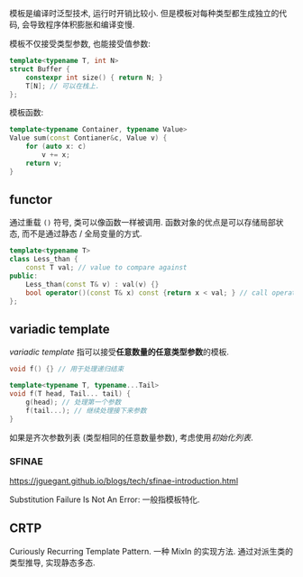 模板是编译时泛型技术, 运行时开销比较小. 但是模板对每种类型都生成独立的代码, 会导致程序体积膨胀和编译变慢.

模板不仅接受类型参数, 也能接受值参数:

```cpp
template<typename T, int N>
struct Buffer {
	constexpr int size() { return N; }
	T[N]; // 可以在栈上.
};
```

模板函数:

```cpp
template<typename Container, typename Value>
Value sum(const Contianer&c, Value v) {
	for (auto x: c)
		v += x;
	return v;
}
```

## functor

通过重载 `()` 符号, 类可以像函数一样被调用. 函数对象的优点是可以存储局部状态, 而不是通过静态 / 全局变量的方式.

```cpp
template<typename T>
class Less_than {
	const T val; // value to compare against 
public:
	Less_than(const T& v) : val(v) {}
	bool operator()(const T& x) const {return x < val; } // call operator 
};
```

## variadic template

*variadic template* 指可以接受**任意数量的任意类型参数**的模板.

```cpp
void f() {} // 用于处理递归结束

template<typename T, typename...Tail>
void f(T head, Tail... tail) {
	g(head); // 处理第一个参数
	f(tail...); // 继续处理接下来参数
}
````

如果是齐次参数列表 (类型相同的任意数量参数), 考虑使用*初始化列表*.

### SFINAE 

https://jguegant.github.io/blogs/tech/sfinae-introduction.html

Substitution Failure Is Not An Error: 一般指模板特化.

## CRTP 

Curiously Recurring Template Pattern. 一种 MixIn 的实现方法. 通过对派生类的类型推导, 实现静态多态.